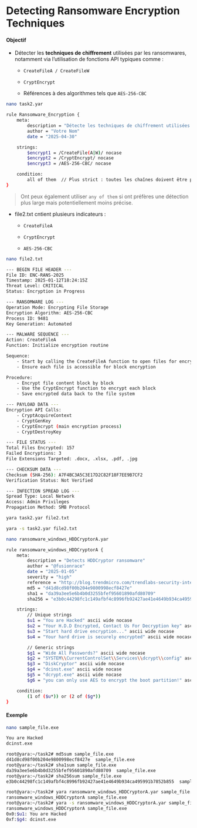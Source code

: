 # Detecting Ransomware Encryption Techniques

#### Objectif

- Détecter les **techniques de chiffrement** utilisées par les ransomwares, notamment via l’utilisation de fonctions API typiques comme :

  - `CreateFileA / CreateFileW`

  - `CryptEncrypt`

  - Références à des algorithmes tels que `AES-256-CBC`

```sh
nano task2.yar
```

```sh
rule Ransomware_Encryption {
    meta:
        description = "Détecte les techniques de chiffrement utilisées par les ransomwares."
        author = "Votre Nom"
        date = "2025-04-30"

    strings:
        $encrypt1 = /CreateFile(A|W)/ nocase
        $encrypt2 = /CryptEncrypt/ nocase
        $encrypt3 = /AES-256-CBC/ nocase

    condition:
        all of them  // Plus strict : toutes les chaînes doivent être présentes
}
```

> Ont peux également utiliser `any of them` si ont préfères une détection plus large mais potentiellement moins précise.

- file2.txt cntient plusieurs indicateurs :

  - `CreateFileA`

  - `CryptEncrypt`

  - `AES-256-CBC`

```sh
nano file2.txt
```

```sh
--- BEGIN FILE HEADER ---
File ID: ENC-RANS-2025
Timestamp: 2025-01-12T18:24:15Z
Threat Level: CRITICAL
Status: Encryption in Progress

--- RANSOMWARE LOG ---
Operation Mode: Encrypting File Storage
Encryption Algorithm: AES-256-CBC
Process ID: 9481
Key Generation: Automated

--- MALWARE SEQUENCE ---
Action: CreateFileA
Function: Initialize encryption routine

Sequence:
    - Start by calling the CreateFileA function to open files for encryption
    - Ensure each file is accessible for block encryption

Procedure:
    - Encrypt file content block by block
    - Use the CryptEncrypt function to encrypt each block
    - Save encrypted data back to the file system

--- PAYLOAD DATA ---
Encryption API Calls:
    - CryptAcquireContext
    - CryptGenKey
    - CryptEncrypt (main encryption process)
    - CryptDestroyKey

--- FILE STATUS ---
Total Files Encrypted: 157
Failed Encryptions: 3
File Extensions Targeted: .docx, .xlsx, .pdf, .jpg

--- CHECKSUM DATA ---
Checksum (SHA-256): A7F4BC3A5C3E17D2C82F18F7EE9B7CF2
Verification Status: Not Verified

--- INFECTION SPREAD LOG ---
Spread Type: Local Network
Access: Admin Privileges
Propagation Method: SMB Protocol
```

```sh
yara task2.yar file2.txt

yara -s task2.yar file2.txt
```

```sh
nano ransomware_windows_HDDCryptorA.yar
```

```sh
rule ransomware_windows_HDDCryptorA {
    meta:
        description = "Detects HDDCryptor ransomware"
        author = "@fusionrace"
        date = "2025-01-05"
        severity = "high"
        reference = "http://blog.trendmicro.com/trendlabs-security-intelligence"
        md5 = "d41d8cd98f00b204e9800998ecf8427e"
        sha1 = "da39a3ee5e6b4b0d3255bfef95601890afd80709"
        sha256 = "e3b0c44298fc1c149afbf4c8996fb92427ae41e4649b934ca495991b7852b855"

    strings:
        // Unique strings
        $u1 = "You are Hacked" ascii wide nocase
        $u2 = "Your H.D.D Encrypted, Contact Us For Decryption key" ascii wide nocase
        $u3 = "Start hard drive encryption..." ascii wide nocase
        $u4 = "Your hard drive is securely encrypted" ascii wide nocase

        // Generic strings
        $g1 = "Wide All Passwords?" ascii wide nocase
        $g2 = "SYSTEM\\CurrentControlSet\\Services\\dcrypt\\config" ascii wide nocase
        $g3 = "DiskCryptor" ascii wide nocase
        $g4 = "dcinst.exe" ascii wide nocase
        $g5 = "dcrypt.exe" ascii wide nocase
        $g6 = "you can only use AES to encrypt the boot partition!" ascii wide nocase

    condition:
        (1 of ($u*)) or (2 of ($g*))
}
```

#### Exemple

```sh
nano sample_file.exe
```

```sh
You are Hacked
dcinst.exe
```

```sh
root@yara:~/task2# md5sum sample_file.exe
d41d8cd98f00b204e9800998ecf8427e  sample_file.exe
root@yara:~/task2# sha1sum sample_file.exe
da39a3ee5e6b4b0d3255bfef95601890afd80709  sample_file.exe
root@yara:~/task2# sha256sum sample_file.exe
e3b0c44298fc1c149afbf4c8996fb92427ae41e4649b934ca495991b7852b855  sample_file.exe
```

```sh
root@yara:~/task2# yara ransomware_windows_HDDCryptorA.yar sample_file.exe
ransomware_windows_HDDCryptorA sample_file.exe
root@yara:~/task2# yara -s ransomware_windows_HDDCryptorA.yar sample_file.exe
ransomware_windows_HDDCryptorA sample_file.exe
0x0:$u1: You are Hacked
0xf:$g4: dcinst.exe
```
